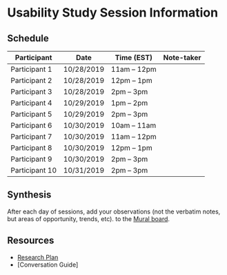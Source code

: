# Usability Study Session Information

## Schedule
Participant | Date | Time (EST) | Note-taker
------------|------|------|------------
Participant 1 | 10/28/2019 | 11am – 12pm | 
Participant 2 | 10/28/2019 | 12pm – 1pm | 
Participant 3 | 10/28/2019 | 2pm – 3pm | 
Participant 4 | 10/29/2019 | 1pm – 2pm | 
Participant 5 | 10/29/2019 | 2pm – 3pm | 
Participant 6 | 10/30/2019 | 10am – 11am | 
Participant 7 | 10/30/2019 | 11am – 12pm | 
Participant 8 | 10/30/2019 | 12pm – 1pm | 
Participant 9 | 10/30/2019 | 2pm – 3pm | 
Participant 10 | 10/31/2019 | 2pm – 3pm | 

## Synthesis
After each day of sessions, add your observations (not the verbatim notes, but areas of opportunity, trends, etc). to the [Mural board](https://app.mural.co/t/vsa8243/m/vsa8243/1571674307087/5ff1f8637b8293b23a14aa6a29ddf53b5a867685).

## Resources
- [Research Plan](https://github.com/department-of-veterans-affairs/va.gov-team/blob/master/products/facilities/facility-locator/research/discovery-sprints/user-research/research-plan.md)
- [Conversation Guide]
